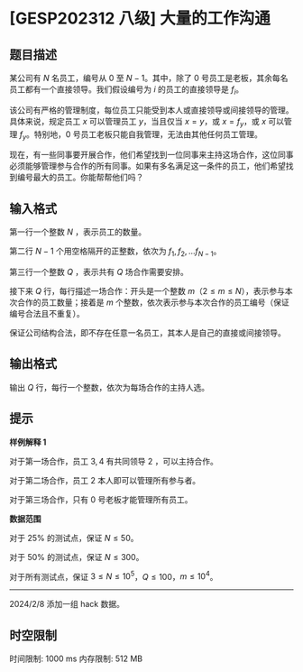 # [GESP202312 八级] 大量的工作沟通

## 题目描述

某公司有 $N$ 名员工，编号从 $0$ 至 $N-1$。其中，除了 $0$ 号员工是老板，其余每名员工都有一个直接领导。我们假设编号为 $i$ 的员工的直接领导是 $f_i$。

该公司有严格的管理制度，每位员工只能受到本人或直接领导或间接领导的管理。具体来说，规定员工 $x$ 可以管理员工 $y$，当且仅当 $x=y$，或 $x=f_y$，或 $x$ 可以管理 $f_y$。特别地，$0$ 号员工老板只能自我管理，无法由其他任何员工管理。

现在，有一些同事要开展合作，他们希望找到一位同事来主持这场合作，这位同事必须能够管理参与合作的所有同事。如果有多名满足这一条件的员工，他们希望找到编号最大的员工。你能帮帮他们吗？

## 输入格式

第一行一个整数 $N$ ，表示员工的数量。

第二行 $N-1$ 个用空格隔开的正整数，依次为 $f_1, f_2, \dots f_{N-1}$。

第三行一个整数 $Q$ ，表示共有 $Q$ 场合作需要安排。

接下来 $Q$ 行，每行描述一场合作：开头是一个整数 $m$（$2 \leq m \leq N$），表示参与本次合作的员工数量；接着是 $m$ 个整数，依次表示参与本次合作的员工编号（保证编号合法且不重复）。

保证公司结构合法，即不存在任意一名员工，其本人是自己的直接或间接领导。

## 输出格式

输出 $Q$ 行，每行一个整数，依次为每场合作的主持人选。


## 提示

**样例解释 1**

对于第一场合作，员工 $3,4$ 有共同领导 $2$ ，可以主持合作。

对于第二场合作，员工 $2$ 本人即可以管理所有参与者。

对于第三场合作，只有 $0$ 号老板才能管理所有员工。

**数据范围**

对于 $25\%$ 的测试点，保证 $N \leq 50$。 

对于 $50\%$ 的测试点，保证 $N \leq 300$。

对于所有测试点，保证 $3 \leq N \leq 10^5$，$Q \leq 100$，$m \leq 10^4$。


------------
2024/2/8 添加一组 hack 数据。

## 时空限制

时间限制: 1000 ms
内存限制: 512 MB
